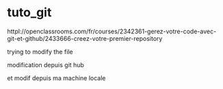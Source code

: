 # tuto_git
httpl://openclassrooms.com/fr/courses/2342361-gerez-votre-code-avec-git-et-github/2433666-creez-votre-premier-repository


trying to modify the file


modification depuis git hub

et modif depuis ma machine locale


